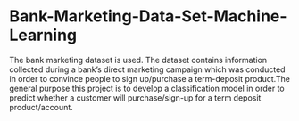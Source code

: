 # Bank-Marketing-Data-Set-Machine-Learning
The bank marketing dataset is used. The dataset contains information collected during a bank’s direct marketing campaign which was conducted in order to convince people to sign up/purchase a term-deposit product.The general purpose this project is to develop a classification model in order to predict whether a customer will purchase/sign-up for a term deposit product/account.
